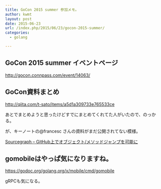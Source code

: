 ```yaml
---
title: GoCon 2015 summer 参加メモ。
author: kwmt
layout: post
date: 2015-06-23
url: /index.php/2015/06/23/gocon-2015-summer/
categories:
  - golang

---
```

## GoCon 2015 summer イベントページ

<a href="http://gocon.connpass.com/event/14063/" target="_blank">http://gocon.connpass.com/event/14063/</a>

## GoCon資料まとめ

<a href="http://qiita.com/t-sato/items/a5d1a309733e765533ce" target="_blank">http://qiita.com/t-sato/items/a5d1a309733e765533ce</a>

あとでまとめようと思ったけどすでにまとめてくれてた人がいたので、のっかる。

が、キーノートの@francesc さんの資料がまだ公開されてない模様。

<a href="http://www.moongift.jp/2014/08/sourcegraph-github%E4%B8%8A%E3%81%A7%E3%82%AA%E3%83%96%E3%82%B8%E3%82%A7%E3%82%AF%E3%83%88%E3%83%A1%E3%82%BD%E3%83%83%E3%83%89%E3%82%B8%E3%83%A3%E3%83%B3%E3%83%97%E3%82%92%E5%8F%AF%E8%83%BD/" target="_blank">Sourcegraph &#8211; GitHub上でオブジェクト/メソッドジャンプを可能に</a>

## gomobileはやっぱ気になりますね。

https://godoc.org/golang.org/x/mobile/cmd/gomobile

gRPCも気になる。
